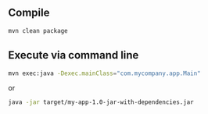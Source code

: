 
## Compile

```sh
mvn clean package
```

## Execute via command line

```sh
mvn exec:java -Dexec.mainClass="com.mycompany.app.Main"
```

or

```sh
java -jar target/my-app-1.0-jar-with-dependencies.jar
```
